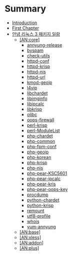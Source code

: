 # Summary

* [Introduction](README.md)
* [First Chapter](chapter1.md)
* [안녕 리눅스 3 패키지 일람](AnNyung3-Package-Catalog.md)
   * [[AN:core]](AnNyung3-Core-Packages.md)
       * [annyung-release](pkg-core-annyung-release.md)
       * [byspam](pkg-core-byspam)
       * [check-utils](pkg-core-check-utils)
       * [httpd-conf](pkg-core-httpd-conf)
       * [httpd-krisp](pkg-core-httpd-krisp)
       * [httpd-nis](pkg-core-httpd-nis)
       * [httpd-url](pkg-core-httpd-url)
       * [kmod-geoip](pkg-core-kmod-geoip)
       * [l4vip](pkg-core-l4vipmd)
       * [libchardet](pkg-core-libchardetmd)
       * [libimginfo](pkg-core-libimginfomd)
       * [libipcalc](pkg-core-libipcalcmd)
       * [libkrisp](pkg-core-libkrispmd)
       * [olibc](pkg-core-olibc)
       * [oops-firewall](pkg-core-oops-firewall)
       * [perl-krisp](pkg-core-perl-krisp)
       * [perl-ModuleList](pkg-core-perl-ModuleList)
       * [php-chardet](pkg-core-php-chardet)
       * [php-common](pkg-core-php-common)
       * [php-fpm-conf](pkg-core-php-fpm-conf)
       * [php-geoip](pkg-core-php-geoip)
       * [php-korean](pkg-core-php-korean)
       * [php-krisp](pkg-core-php-krisp)
       * [php-nis](pkg-core-php-nis)
       * [php-pear-KSC5601](pkg-core-php-pear-KSC5601)
       * [php-pear-ipcalc](pkg-core-php-pear-ipcalc)
       * [php-pear-kris](pkg-core-php-pear-krisp)
       * [php-pear-oops-key](pkg-core-php-pear-oops-key)
       * [procdump](pkg-core-procdump)
       * [python-chardet](pkg-core-python-chardet)
       * [python-krisp](pkg-core-python-krisp)
       * [remount](pkg-core-remount)
       * [utf8-profile](pkg-core-utf8-profile)
       * [whois](pkg-core-whois)
       * [yum-annyung](pkg-core-yum-annyung)
   * [[AN:base]](AnNyung3-Base-Packages.md)
   * [[AN:xless]](AnNyung3-Xless-Packages.md)
   * [[AN:addon]](AnNyung3-Addon-Packages.md)
   * [[AN:plus]](AnNyung3-Plus-Packages.md)

